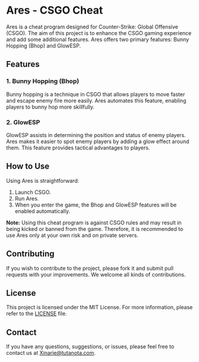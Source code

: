 # Ares - CSGO Cheat

Ares is a cheat program designed for Counter-Strike: Global Offensive (CSGO). The aim of this project is to enhance the CSGO gaming experience and add some additional features. Ares offers two primary features: Bunny Hopping (Bhop) and GlowESP.

## Features

### 1. Bunny Hopping (Bhop)
Bunny hopping is a technique in CSGO that allows players to move faster and escape enemy fire more easily. Ares automates this feature, enabling players to bunny hop more skillfully.

### 2. GlowESP
GlowESP assists in determining the position and status of enemy players. Ares makes it easier to spot enemy players by adding a glow effect around them. This feature provides tactical advantages to players.

## How to Use

Using Ares is straightforward:
1. Launch CSGO.
2. Run Ares.
3. When you enter the game, the Bhop and GlowESP features will be enabled automatically.

**Note:** Using this cheat program is against CSGO rules and may result in being kicked or banned from the game. Therefore, it is recommended to use Ares only at your own risk and on private servers.

## Contributing
If you wish to contribute to the project, please fork it and submit pull requests with your improvements. We welcome all kinds of contributions.

## License
This project is licensed under the MIT License. For more information, please refer to the [LICENSE](LICENSE) file.

## Contact
If you have any questions, suggestions, or issues, please feel free to contact us at [Xinarie@tutanota.com](mailto:Xinarie@tutanota.com).
